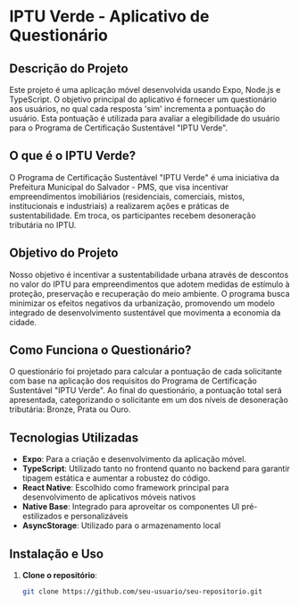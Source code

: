 # IPTU Verde - Aplicativo de Questionário

## Descrição do Projeto

Este projeto é uma aplicação móvel desenvolvida usando Expo, Node.js e TypeScript. O objetivo principal do aplicativo é fornecer um questionário aos usuários, no qual cada resposta 'sim' incrementa a pontuação do usuário. Esta pontuação é utilizada para avaliar a elegibilidade do usuário para o Programa de Certificação Sustentável "IPTU Verde".

## O que é o IPTU Verde?

O Programa de Certificação Sustentável "IPTU Verde" é uma iniciativa da Prefeitura Municipal do Salvador - PMS, que visa incentivar empreendimentos imobiliários (residenciais, comerciais, mistos, institucionais e industriais) a realizarem ações e práticas de sustentabilidade. Em troca, os participantes recebem desoneração tributária no IPTU.

## Objetivo do Projeto

Nosso objetivo é incentivar a sustentabilidade urbana através de descontos no valor do IPTU para empreendimentos que adotem medidas de estímulo à proteção, preservação e recuperação do meio ambiente. O programa busca minimizar os efeitos negativos da urbanização, promovendo um modelo integrado de desenvolvimento sustentável que movimenta a economia da cidade.

## Como Funciona o Questionário?

O questionário foi projetado para calcular a pontuação de cada solicitante com base na aplicação dos requisitos do Programa de Certificação Sustentável "IPTU Verde". Ao final do questionário, a pontuação total será apresentada, categorizando o solicitante em um dos níveis de desoneração tributária: Bronze, Prata ou Ouro.

## Tecnologias Utilizadas

- **Expo**: Para a criação e desenvolvimento da aplicação móvel.
- **TypeScript**: Utilizado tanto no frontend quanto no backend para garantir tipagem estática e aumentar a robustez do código.
- **React Native**: Escolhido como framework principal para desenvolvimento de aplicativos
móveis nativos
- **Native Base**: Integrado para aproveitar os componentes UI pré-estilizados e
personalizáveis
- **AsyncStorage**: Utilizado para o armazenamento local

## Instalação e Uso

1. **Clone o repositório**:
   ```sh
   git clone https://github.com/seu-usuario/seu-repositorio.git

   
   
